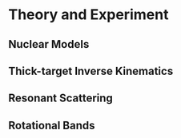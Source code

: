 # Theory and Experiment

## Nuclear Models
## Thick-target Inverse Kinematics
## Resonant Scattering
## Rotational Bands